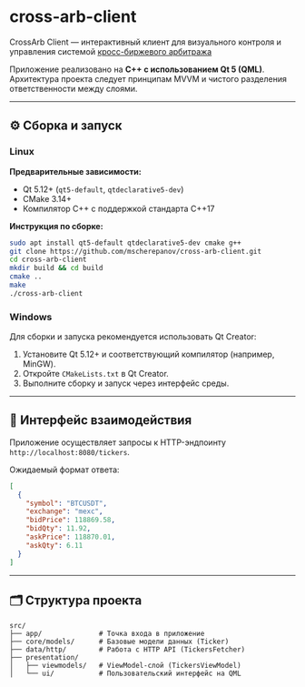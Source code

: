 # cross-arb-client

CrossArb Client — интерактивный клиент для визуального контроля и управления системой [кросс-биржевого арбитража](https://github.com/dimryb/cross-arb)

Приложение реализовано на **C++ с использованием Qt 5 (QML)**. Архитектура проекта следует принципам MVVM и чистого разделения ответственности между слоями.

---

## ⚙️  Сборка и запуск

### Linux

**Предварительные зависимости:**

- Qt 5.12+ (`qt5-default`, `qtdeclarative5-dev`)
- CMake 3.14+
- Компилятор C++ с поддержкой стандарта C++17

**Инструкция по сборке:**

```bash
sudo apt install qt5-default qtdeclarative5-dev cmake g++
git clone https://github.com/mscherepanov/cross-arb-client.git
cd cross-arb-client
mkdir build && cd build
cmake ..
make
./cross-arb-client
```

### Windows

Для сборки и запуска рекомендуется использовать Qt Creator:

1. Установите Qt 5.12+ и соответствующий компилятор (например, MinGW).
2. Откройте `CMakeLists.txt` в Qt Creator.
3. Выполните сборку и запуск через интерфейс среды.

---

## 📡 Интерфейс взаимодействия

Приложение осуществляет запросы к HTTP-эндпоинту `http://localhost:8080/tickers`. 

Ожидаемый формат ответа:

```json
[
  {
    "symbol": "BTCUSDT",
    "exchange": "mexc",
    "bidPrice": 118869.58,
    "bidQty": 11.92,
    "askPrice": 118870.01,
    "askQty": 6.11
  }
]
```

---

## 🗂 Структура проекта

```text
src/
├── app/              # Точка входа в приложение
├── core/models/      # Базовые модели данных (Ticker)
├── data/http/        # Работа с HTTP API (TickersFetcher)
├── presentation/
│   ├── viewmodels/   # ViewModel-слой (TickersViewModel)
│   └── ui/           # Пользовательский интерфейс на QML
```
